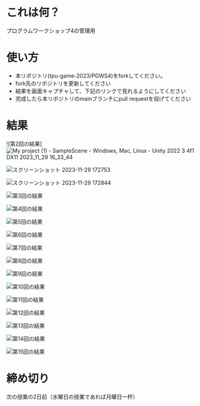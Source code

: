 # これは何？
プログラムワークショップ4の管理用

# 使い方

- 本リポジトリ(tpu-game-2023/PGWS4)をforkしてください。
- fork先のリポジトリを更新してください
- 結果を画面キャプチャして、下記のリンクで見れるようにしてください
- 完成したら本リポジトリのmainブランチにpull requestを投げてください

# 結果

![第2回の結果]![My project (1) - SampleScene - Windows, Mac, Linux - Unity 2022 3 4f1 _DX11_ 2023_11_29 16_33_44](https://github.com/MitsushioMizuki/PGWS4/assets/90998319/c3950d7b-ede0-469a-a760-328ed51ec854)

![スクリーンショット 2023-11-29 172753](https://github.com/MitsushioMizuki/PGWS4/assets/90998319/76f7b67a-f776-4350-8236-164bf8ed1501)

![スクリーンショット 2023-11-29 172844](https://github.com/MitsushioMizuki/PGWS4/assets/90998319/8adb662f-6d12-418b-bd1f-a4d2e69e72b8)






![第3回の結果](???.png)

![第4回の結果](???.png)

![第5回の結果](???.png)

![第6回の結果](???.png)

![第7回の結果](???.png)

![第8回の結果](???.png)

![第9回の結果](???.png)

![第10回の結果](???.png)

![第11回の結果](???.png)

![第12回の結果](???.png)

![第13回の結果](???.png)

![第14回の結果](???.png)

![第15回の結果](???.png)

# 締め切り
次の授業の2日前（水曜日の授業であれば月曜日一杯）
